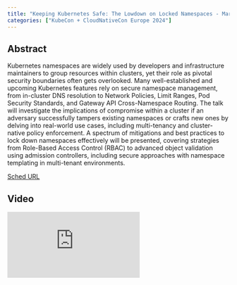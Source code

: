 ```yaml
---
title: "Keeping Kubernetes Safe: The Lowdown on Locked Namespaces - Marco De Benedictis, ControlPlane"
categories: ["KubeCon + CloudNativeCon Europe 2024"]
---
```


## Abstract

Kubernetes namespaces are widely used by developers and infrastructure maintainers to group resources within clusters, yet their role as pivotal security boundaries often gets overlooked. Many well-established and upcoming Kubernetes features rely on secure namespace management, from in-cluster DNS resolution to Network Policies, Limit Ranges, Pod Security Standards, and Gateway API Cross-Namespace Routing. The talk will investigate the implications of compromise within a cluster if an adversary successfully tampers existing namespaces or crafts new ones by delving into real-world use cases, including multi-tenancy and cluster-native policy enforcement. A spectrum of mitigations and best practices to lock down namespaces effectively will be presented, covering strategies from Role-Based Access Control (RBAC) to advanced object validation using admission controllers, including secure approaches with namespace templating in multi-tenant environments.

[Sched URL](https://kccnceu2024.sched.com/event/0f3638042442bf8d6fbc290f9128ef2a)

## Video

<iframe src="https://www.youtube.com/embed/8Zwftqf8g8w" frameborder="0" allow="accelerometer; autoplay; encrypted-media; gyroscope; picture-in-picture" allowfullscreen></iframe>

